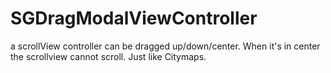 # SGDragModalViewController
a scrollView controller can be dragged up/down/center. When it's in center the scrollview cannot scroll. Just like Citymaps.
